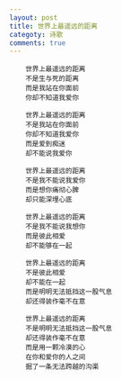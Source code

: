 ```yaml
---
layout: post
title: 世界上最遥远的距离
categoty: 诗歌
comments: true
---
```



        世界上最遥远的距离
        不是生与死的距离
        而是我站在你面前
        你却不知道我爱你
        
<!-- more --> 
        
        世界上最遥远的距离
        不是我站在你面前
        你却不知道我爱你
        而是爱到痴迷
        却不能说我爱你
        
        世界上最遥远的距离
        不是我不能说我爱你
        而是想你痛彻心脾
        却只能深埋心底
        
        世界上最遥远的距离
        不是我不能说我想你
        而是彼此相爱
        却不能够在一起
        
        世界上最遥远的距离
        不是彼此相爱
        却不能在一起
        而是明明无法抵挡这一股气息
        却还得装作毫不在意
        
        世界上最遥远的距离
        不是明明无法抵挡这一股气息
        却还得装作毫不在意
        而是用一颗冷漠的心
        在你和爱你的人之间
        掘了一条无法跨越的沟渠
